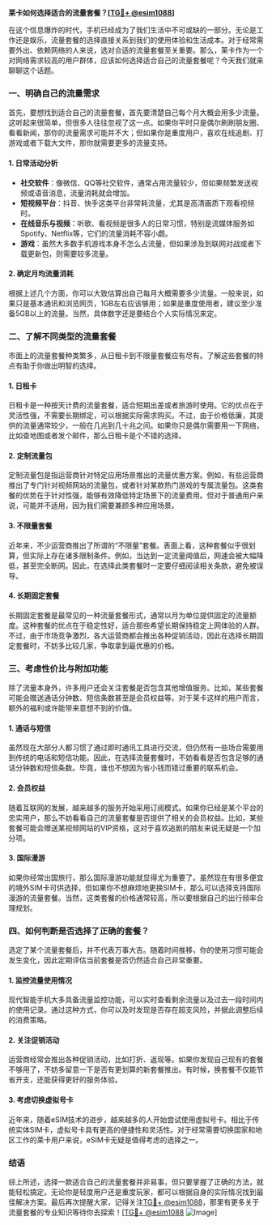 **莱卡如何选择适合的流量套餐？[[TG💪+ @esim1088](https://t.me/s/esim1088)]**

在这个信息爆炸的时代，手机已经成为了我们生活中不可或缺的一部分。无论是工作还是娱乐，流量套餐的选择直接关系到我们的使用体验和生活成本。对于经常需要外出、依赖网络的人来说，选对合适的流量套餐至关重要。那么，莱卡作为一个对网络需求较高的用户群体，应该如何选择适合自己的流量套餐呢？今天我们就来聊聊这个话题。

### 一、明确自己的流量需求

首先，要想找到适合自己的流量套餐，首先要清楚自己每个月大概会用多少流量。这听起来很简单，但很多人往往忽视了这一点。如果你平时只是偶尔刷刷朋友圈、看看新闻，那你的流量需求可能并不大；但如果你是重度用户，喜欢在线追剧、打游戏或者下载大文件，那你就需要更多的流量支持。

#### 1. 日常活动分析
- **社交软件**：像微信、QQ等社交软件，通常占用流量较少，但如果频繁发送视频或语音消息，流量消耗就会增加。
- **短视频平台**：抖音、快手这类平台非常耗流量，尤其是高清画质下观看视频时。
- **在线音乐与视频**：听歌、看视频是很多人的日常习惯，特别是流媒体服务如Spotify、Netflix等，它们的流量消耗不容小觑。
- **游戏**：虽然大多数手机游戏本身不怎么占流量，但如果涉及到联网对战或者下载更新包，则需要较多流量。

#### 2. 确定月均流量消耗
根据上述几个方面，你可以大致估算出自己每月大概需要多少流量。一般来说，如果只是基本通讯和浏览网页，1GB左右应该够用；如果是重度使用者，建议至少准备5GB以上的流量。当然，具体数字还是要结合个人实际情况来定。

### 二、了解不同类型的流量套餐

市面上的流量套餐种类繁多，从日租卡到不限量套餐应有尽有。了解这些套餐的特点有助于你做出明智的选择。

#### 1. 日租卡
日租卡是一种按天计费的流量套餐，适合短期出差或者旅游时使用。它的优点在于灵活性强，不需要长期绑定，可以根据实际需求购买。不过，由于价格低廉，其提供的流量通常较少，一般在几兆到几十兆之间。如果你只是偶尔需要用一下网络，比如查地图或者发个邮件，那么日租卡是个不错的选择。

#### 2. 定制流量包
定制流量包是指运营商针对特定应用场景推出的流量优惠方案。例如，有些运营商推出了专门针对视频网站的流量包，或者针对某款热门游戏的专属流量包。这类套餐的优势在于针对性强，能够有效降低特定场景下的流量费用。但对于普通用户来说，可能并不适用，因为我们需要兼顾多种应用场景。

#### 3. 不限量套餐
近年来，不少运营商推出了所谓的“不限量”套餐。表面上看，这种套餐似乎很划算，但实际上存在诸多限制条件。例如，当达到一定流量阈值后，网速会被大幅降低，甚至完全断网。因此，在选择此类套餐时一定要仔细阅读相关条款，避免被误导。

#### 4. 长期固定套餐
长期固定套餐是最常见的一种流量套餐形式，通常以月为单位提供固定的流量额度。这种套餐的优点在于稳定性好，适合那些希望长期保持稳定上网体验的人群。不过，由于市场竞争激烈，各大运营商都会推出各种促销活动，因此在选择长期固定套餐时，不妨多比较几家，争取拿到最优惠的价格。

### 三、考虑性价比与附加功能

除了流量本身外，许多用户还会关注套餐是否包含其他增值服务。比如，某些套餐可能会赠送通话分钟数、短信条数甚至是会员权益等。对于莱卡这样的用户而言，额外的福利或许能带来意想不到的价值。

#### 1. 通话与短信
虽然现在大部分人都习惯了通过即时通讯工具进行交流，但仍然有一些场合需要用到传统的电话和短信功能。因此，在选择流量套餐时，不妨看看是否包含足够的通话分钟数和短信条数。毕竟，谁也不想因为省小钱而错过重要的联系机会。

#### 2. 会员权益
随着互联网的发展，越来越多的服务开始采用订阅模式。如果你已经是某个平台的忠实用户，那么不妨看看自己的流量套餐是否提供了相关的会员权益。比如，某些套餐可能会赠送某视频网站的VIP资格，这对于喜欢追剧的朋友来说无疑是一个加分项。

#### 3. 国际漫游
如果你经常出国旅行，那么国际漫游功能就显得尤为重要了。虽然现在有很多便宜的境外SIM卡可供选择，但如果你不想麻烦地更换SIM卡，那么可以选择支持国际漫游的流量套餐。当然，这类套餐的价格通常较高，所以要根据自己的出行频率合理规划。

### 四、如何判断是否选择了正确的套餐？

选定了某个流量套餐后，并不代表万事大吉。随着时间推移，你的使用习惯可能会发生变化，因此定期评估当前套餐是否仍然适合自己非常重要。

#### 1. 监控流量使用情况
现代智能手机大多具备流量监控功能，可以实时查看剩余流量以及过去一段时间内的使用记录。通过这种方式，你可以及时发现是否存在超支风险，并据此调整后续的消费策略。

#### 2. 关注促销活动
运营商经常会推出各种促销活动，比如打折、返现等。如果你发现自己现有的套餐不够用了，不妨多留意一下是否有更划算的新套餐推出。有时候，换套餐不仅能节省开支，还能获得更好的服务体验。

#### 3. 考虑切换虚拟号卡
近年来，随着eSIM技术的进步，越来越多的人开始尝试使用虚拟号卡。相比于传统实体SIM卡，虚拟号卡具有更高的便捷性和灵活性。对于经常需要切换国家和地区工作的莱卡用户来说，eSIM卡无疑是值得考虑的选择之一。

### 结语

综上所述，选择一款适合自己的流量套餐并非易事，但只要掌握了正确的方法，就能轻松搞定。无论你是轻度用户还是重度玩家，都可以根据自身的实际情况找到最佳解决方案。最后再次提醒大家，记得关注[TG💪+ @esim1088](https://t.me/s/esim1088)，那里有更多关于流量套餐的专业知识等待你去探索！[[TG💪+ @esim1088](https://t.me/s/esim1088) ![Image](https://i.postimg.cc/4NQfJmqS/Snipaste-2025-05-13-00-14-12.png)]